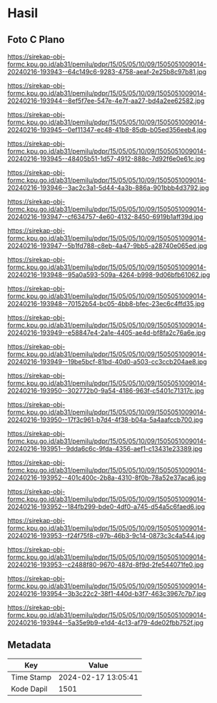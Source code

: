 # Hasil

## Foto C Plano

https://sirekap-obj-formc.kpu.go.id/ab31/pemilu/pdpr/15/05/05/10/09/1505051009014-20240216-193943--64c149c6-9283-4758-aeaf-2e25b8c97b81.jpg

https://sirekap-obj-formc.kpu.go.id/ab31/pemilu/pdpr/15/05/05/10/09/1505051009014-20240216-193944--8ef5f7ee-547e-4e7f-aa27-bd4a2ee62582.jpg

https://sirekap-obj-formc.kpu.go.id/ab31/pemilu/pdpr/15/05/05/10/09/1505051009014-20240216-193945--0ef11347-ec48-41b8-85db-b05ed356eeb4.jpg

https://sirekap-obj-formc.kpu.go.id/ab31/pemilu/pdpr/15/05/05/10/09/1505051009014-20240216-193945--48405b51-1d57-4912-888c-7d92f6e0e61c.jpg

https://sirekap-obj-formc.kpu.go.id/ab31/pemilu/pdpr/15/05/05/10/09/1505051009014-20240216-193946--3ac2c3a1-5d44-4a3b-886a-901bbb4d3792.jpg

https://sirekap-obj-formc.kpu.go.id/ab31/pemilu/pdpr/15/05/05/10/09/1505051009014-20240216-193947--cf634757-4e60-4132-8450-6919b1aff39d.jpg

https://sirekap-obj-formc.kpu.go.id/ab31/pemilu/pdpr/15/05/05/10/09/1505051009014-20240216-193947--5b1fd788-c8eb-4a47-9bb5-a28740e065ed.jpg

https://sirekap-obj-formc.kpu.go.id/ab31/pemilu/pdpr/15/05/05/10/09/1505051009014-20240216-193948--95a0a593-509a-4264-b998-9d06bfb61062.jpg

https://sirekap-obj-formc.kpu.go.id/ab31/pemilu/pdpr/15/05/05/10/09/1505051009014-20240216-193948--70152b54-bc05-4bb8-bfec-23ec6c4ffd35.jpg

https://sirekap-obj-formc.kpu.go.id/ab31/pemilu/pdpr/15/05/05/10/09/1505051009014-20240216-193949--e58847e4-2a1e-4405-ae4d-bf8fa2c76a6e.jpg

https://sirekap-obj-formc.kpu.go.id/ab31/pemilu/pdpr/15/05/05/10/09/1505051009014-20240216-193949--19be5bcf-81bd-40d0-a503-cc3ccb204ae8.jpg

https://sirekap-obj-formc.kpu.go.id/ab31/pemilu/pdpr/15/05/05/10/09/1505051009014-20240216-193950--302772b0-9a54-4186-963f-c5401c71317c.jpg

https://sirekap-obj-formc.kpu.go.id/ab31/pemilu/pdpr/15/05/05/10/09/1505051009014-20240216-193950--17f3c961-b7d4-4f38-b04a-5a4aafccb700.jpg

https://sirekap-obj-formc.kpu.go.id/ab31/pemilu/pdpr/15/05/05/10/09/1505051009014-20240216-193951--9dda6c6c-9fda-4356-aef1-c13431e23389.jpg

https://sirekap-obj-formc.kpu.go.id/ab31/pemilu/pdpr/15/05/05/10/09/1505051009014-20240216-193952--401c400c-2b8a-4310-8f0b-78a52e37aca6.jpg

https://sirekap-obj-formc.kpu.go.id/ab31/pemilu/pdpr/15/05/05/10/09/1505051009014-20240216-193952--184fb299-bde0-4df0-a745-d54a5c6faed6.jpg

https://sirekap-obj-formc.kpu.go.id/ab31/pemilu/pdpr/15/05/05/10/09/1505051009014-20240216-193953--f24f75f8-c97b-46b3-9c14-0873c3c4a544.jpg

https://sirekap-obj-formc.kpu.go.id/ab31/pemilu/pdpr/15/05/05/10/09/1505051009014-20240216-193953--c2488f80-9670-487d-8f9d-2fe544071fe0.jpg

https://sirekap-obj-formc.kpu.go.id/ab31/pemilu/pdpr/15/05/05/10/09/1505051009014-20240216-193954--3b3c22c2-38f1-440d-b3f7-463c3967c7b7.jpg

https://sirekap-obj-formc.kpu.go.id/ab31/pemilu/pdpr/15/05/05/10/09/1505051009014-20240216-193944--5a35e9b9-e1d4-4c13-af79-4de02fbb752f.jpg


## Metadata

| Key        | Value               |
| ---------- | ------------------- |
| Time Stamp | 2024-02-17 13:05:41 |
| Kode Dapil | 1501                |



